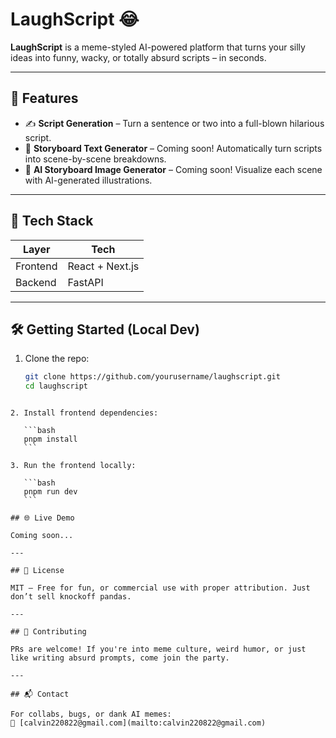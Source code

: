 # LaughScript 😂

**LaughScript** is a meme-styled AI-powered platform that turns your silly ideas into funny, wacky, or totally absurd scripts – in seconds.

---

## 🚀 Features

- ✍️ **Script Generation** – Turn a sentence or two into a full-blown hilarious script.
- 📄 **Storyboard Text Generator** – Coming soon! Automatically turn scripts into scene-by-scene breakdowns.
- 🎨 **AI Storyboard Image Generator** – Coming soon! Visualize each scene with AI-generated illustrations.

---

## 🧠 Tech Stack

| Layer     | Tech                            |
|-----------|---------------------------------|
| Frontend  | React + Next.js                 |
| Backend   | FastAPI |

---

## 🛠️ Getting Started (Local Dev)

1. Clone the repo:
   ```bash
   git clone https://github.com/yourusername/laughscript.git
   cd laughscript
````

2. Install frontend dependencies:

   ```bash
   pnpm install
   ```

3. Run the frontend locally:

   ```bash
   pnpm run dev
   ```

## 🌐 Live Demo

Coming soon...

---

## 🧃 License

MIT – Free for fun, or commercial use with proper attribution. Just don’t sell knockoff pandas.

---

## 🤝 Contributing

PRs are welcome! If you're into meme culture, weird humor, or just like writing absurd prompts, come join the party.

---

## 📬 Contact

For collabs, bugs, or dank AI memes:
📮 [calvin220822@gmail.com](mailto:calvin220822@gmail.com)
